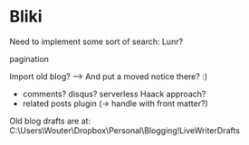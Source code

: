 Bliki
=====

Need to implement some sort of search: Lunr?

pagination

Import old blog?
--> And put a moved notice there? :)

- comments? disqus? serverless Haack approach?
- related posts plugin (-> handle with front matter?)


Old blog drafts are at:
C:\Users\Wouter\Dropbox\Personal\Blogging\!LiveWriterDrafts
